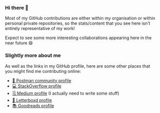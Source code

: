### Hi there 👋

Most of my GitHub contributions are either within my organisation or within personal private repositories, so the stats/content that you see here isn't entirely representative of my work!

Expect to see some more interesting collaborations appearing here in the near future 😄

### Slightly more about me

As well as the links in my GitHub profile, here are some other places that you might find me contributing online:

- [🚀 Postman community profile](https://community.postman.com/u/neilstudd/summary)
- [💻 StackOverflow profile](https://stackoverflow.com/users/2213607/neil-studd)
- [🗒️ Medium profile](https://medium.com/@neilstudd/about) (I actually need to write some stuff)
- [🎥 Letterboxd profile](https://letterboxd.com/dustlined/)
- [📚 Goodreads profile](https://www.goodreads.com/user/show/38787345-neil-studd)

<!--
**neilstudd/neilstudd** is a ✨ _special_ ✨ repository because its `README.md` (this file) appears on your GitHub profile.

Here are some ideas to get you started:

- 🔭 I’m currently working on ...
- 🌱 I’m currently learning ...
- 👯 I’m looking to collaborate on ...
- 🤔 I’m looking for help with ...
- 💬 Ask me about ...
- 📫 How to reach me: ...
- 😄 Pronouns: ...
- ⚡ Fun fact: ...
-->
